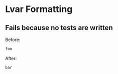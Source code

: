 <!-- gen:mayoverwrite -->
# Lvar Formatting

## Fails because no tests are written

Before:
```ruby
foo
```

After:
```ruby
bar
```
